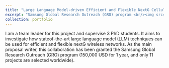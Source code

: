 ```yaml
---
title: "Large Language Model-driven Efficient and Flexible NextG Cellular Network Management"
excerpt: "Samsung Global Research Outreach (GRO) program <br/><img src='/images/fig-all.png'>"
collection: portfolio
---
```


I am a team leader for this project and supervise 3 PhD students. It aims to investigate how stateof-the-art large language model (LLM) techniques can be used for efficient and flexible nextG wireless networks. As the main proposal writer, this collaboration has been granted the Samsung Global Research Outreach (GRO)
program (150,000 USD for 1 year, and only 11 projects are selected worldwide).
